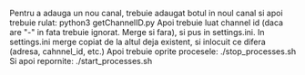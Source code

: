 Pentru a adauga un nou canal, trebuie adaugat botul in noul canal si apoi trebuie rulat:
python3 getChannelID.py
Apoi trebuie luat channel id (daca are "-" in fata trebuie ignorat. Merge si fara), si pus in settings.ini.
In settings.ini merge copiat de la altul deja existent, si inlocuit ce difera (adresa, cahnnel_id, etc.)
Apoi trebuie oprite procesele:
./stop_processes.sh
Si apoi repornite:
./start_processes.sh
